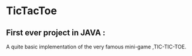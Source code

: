 # TicTacToe
## First ever project in JAVA :

A quite basic implementation of the very famous mini-game ,TIC-TIC-TOE.
